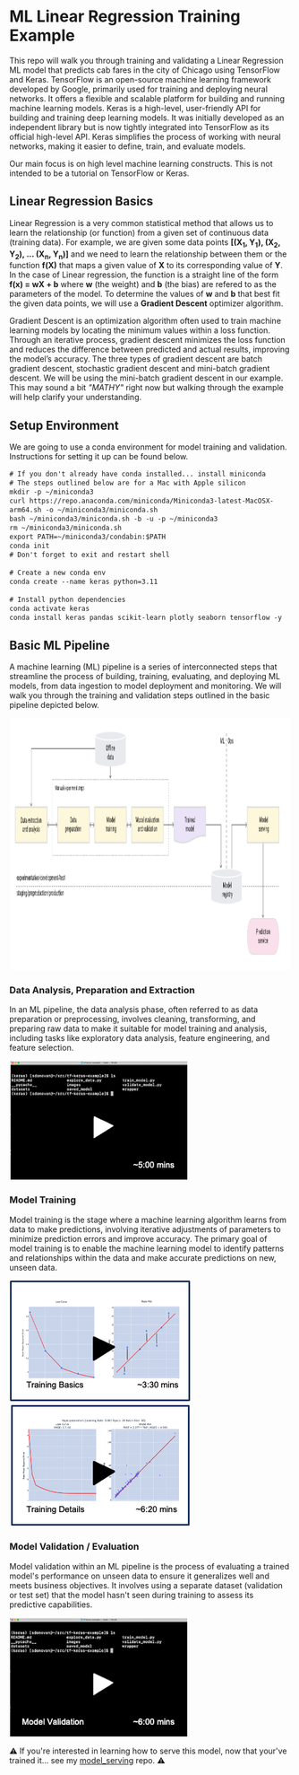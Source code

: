# ML Linear Regression Training Example

This repo will walk you through training and validating a Linear Regression ML model that predicts cab fares in the city of Chicago using TensorFlow and Keras. TensorFlow is an open-source machine learning framework developed by Google, primarily used for training and deploying neural networks. It offers a flexible and scalable platform for building and running machine learning models.  Keras is a high-level, user-friendly API for building and training deep learning models.  It was initially developed as an independent library but is now tightly integrated into TensorFlow as its official high-level API. Keras simplifies the process of working with neural networks, making it easier to define, train, and evaluate models.  

Our main focus is on high level machine learning constructs.  This is not intended to be a tutorial on TensorFlow or Keras.

## Linear Regression Basics
Linear Regression is a very common statistical method that allows us to learn the relationship (or function) from a given set of continuous data (training data). For example, we are given some data points **[(X<sub>1</sub>, Y<sub>1</sub>), (X<sub>2</sub>, Y<sub>2</sub>), ... (X<sub>n</sub>, Y<sub>n</sub>)]** and we need to learn the relationship between them or the function **f(X)** that maps a given value of **X** to its corresponding value of **Y**. In the case of Linear regression, the function is a straight line of the form **f(x) = wX + b** where **w** (the weight) and **b** (the bias) are refered to as the parameters of the model. To determine the values of **w** and **b** that best fit the given data points, we will use a **Gradient Descent** optimizer algorithm.

Gradient Descent is an optimization algorithm often used to train machine learning models by locating the minimum values within a loss function. Through an iterative process, gradient descent minimizes the loss function and reduces the difference between predicted and actual results, improving the model’s accuracy. The three types of gradient descent are batch gradient descent, stochastic gradient descent and mini-batch gradient descent. We will be using the mini-batch gradient descent in our example.  This may sound a bit *"MATHY"* right now but walking through the example will help clarify your understanding.
## Setup Environment
We are going to use a conda environment for model training and validation.  Instructions for setting it up can be found below.
```
# If you don't already have conda installed... install miniconda
# The steps outlined below are for a Mac with Apple silicon
mkdir -p ~/miniconda3
curl https://repo.anaconda.com/miniconda/Miniconda3-latest-MacOSX-arm64.sh -o ~/miniconda3/miniconda.sh
bash ~/miniconda3/miniconda.sh -b -u -p ~/miniconda3
rm ~/miniconda3/miniconda.sh
export PATH=~/miniconda3/condabin:$PATH
conda init
# Don't forget to exit and restart shell

# Create a new conda env
conda create --name keras python=3.11

# Install python dependencies
conda activate keras
conda install keras pandas scikit-learn plotly seaborn tensorflow -y
```
## Basic ML Pipeline
A machine learning (ML) pipeline is a series of interconnected steps that streamline the process of building, training, evaluating, and deploying ML models, from data ingestion to model deployment and monitoring.  We will walk you through the training and validation steps outlined in the basic pipeline depicted below.

<img src="/images/pipeline.png" alt="On Nooo!" witdh="600" height="450">

### Data Analysis, Preparation and Extraction
In an ML pipeline, the data analysis phase, often referred to as data preparation or preprocessing, involves cleaning, transforming, and preparing raw data to make it suitable for model training and analysis, including tasks like exploratory data analysis, feature engineering, and feature selection.

[![something is broken](/images/video-5min.png)](https://www.youtube.com/embed/sMndWXeuFqI "Data Exploration")
### Model Training
Model training is the stage where a machine learning algorithm learns from data to make predictions, involving iterative adjustments of parameters to minimize prediction errors and improve accuracy.  The primary goal of model training is to enable the machine learning model to identify patterns and relationships within the data and make accurate predictions on new, unseen data.

[![something is broken](/images/video-330.png)](https://www.youtube.com/embed/lVncFREcmAI "Training Basics")
[![something is broken](/images/video-620.png)](https://www.youtube.com/embed/qaN1b-h8lF8 "Training Details")
### Model Validation / Evaluation
Model validation within an ML pipeline is the process of evaluating a trained model's performance on unseen data to ensure it generalizes well and meets business objectives. It involves using a separate dataset (validation or test set) that the model hasn't seen during training to assess its predictive capabilities.

[![something is broken](/images/video-600.png)](https://www.youtube.com/embed/fjDF18NBvPY "Model Validation")

⚠️ If you're interested in learning how to serve this model, now that your've trained it... see my [model_serving](https://github.com/sdonovan001/model-serving) repo. :warning:
